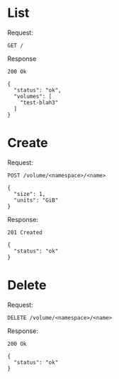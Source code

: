 # List
Request:
```
GET /
```

Response
```
200 Ok

{
  "status": "ok",
  "volumes": [
    "test-blah3"
  ]
}
```

# Create
Request:
```
POST /volume/<namespace>/<name>

{
  "size": 1,
  "units": "GiB"
}
```

Response:
```
201 Created

{
  "status": "ok"
}
```

# Delete
Request:
```
DELETE /volume/<namespace>/<name>
```

Response:
```
200 Ok

{
  "status": "ok"
}
```

